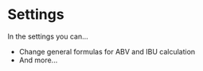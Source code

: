 # Settings

In the settings you can...

* Change general formulas for ABV and IBU calculation
* And more...

